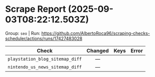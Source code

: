 # Scrape Report (2025-09-03T08:22:12.503Z)

Group: `seo`  |  Run: https://github.com/AlbertoRoca96/scraping-checks-scheduler/actions/runs/17427483028

| Check | Changed | Keys | Error |
|---|:---:|:--|:--|
| `playstation_blog_sitemap_diff` | — |  |  |
| `nintendo_us_news_sitemap_diff` | — |  |  |
